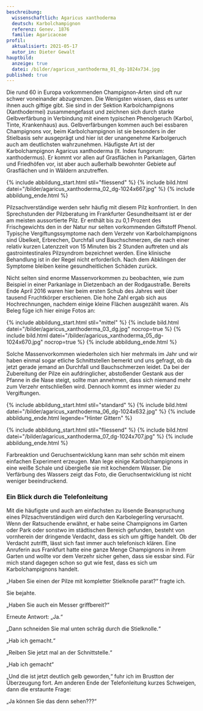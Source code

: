 ```yaml
---
beschreibung:
  wissenschaftlich: Agaricus xanthoderma
  deutsch: Karbolchampignon
  referenz: Genev. 1876
  familie: Agaricaceae
profil:
  aktualisiert: 2021-05-17
  autor_in: Dieter Gewalt
hauptbild:
  anzeige: true
  datei: /bilder/agaricus_xanthoderma_01_dg-1024x734.jpg
published: true
---
```

Die rund 60 in Europa vorkommenden Champignon-Arten sind oft nur schwer voneinander abzugrenzen. Die Wenigsten wissen, dass es unter ihnen auch giftige gibt. Sie sind in der Sektion Karbolchampignons (Xanthodermei) zusammengefasst und zeichnen sich durch starke Gelbverfärbung in Verbindung mit einem typischen Phenolgeruch (Karbol, Tinte, Krankenhaus) aus. Gelbverfärbungen kommen auch bei essbaren Champignons vor, beim Karbolchampignon ist sie besonders in der Stielbasis sehr ausgeprägt und hier ist der unangenehme Karbolgeruch auch am deutlichsten wahrzunehmen. Häufigste Art ist der Karbolchampignon Agaricus xanthoderma (lt. Index fungorum: xanthodermus). Er kommt vor allen auf Grasflächen in Parkanlagen, Gärten und Friedhöfen vor, ist aber auch außerhalb bewohnter Gebiete auf Grasflächen und in Wäldern anzutreffen.

{% include abbildung_start.html stil="fliessend" %}
{% include bild.html datei="/bilder/agaricus_xanthoderma_02_dg-1024x667.jpg" %}
{% include abbildung_ende.html %}

Pilzsachverständige werden sehr häufig mit diesem Pilz konfrontiert. In den Sprechstunden der Pilzberatung im Frankfurter Gesundheitsamt ist er der am meisten aussortierte Pilz. Er enthält bis zu 0,1 Prozent des Frischgewichts den in der Natur nur selten vorkommenden Giftstoff Phenol. Typische Vergiftungssymptome nach dem Verzehr von Karbolchampignons sind Übelkeit, Erbrechen, Durchfall und Bauchschmerzen, die nach einer relativ kurzen Latenzzeit von 15 Minuten bis 2 Stunden auftreten und als gastrointestinales Pilzsyndrom bezeichnet werden. Eine klinische Behandlung ist in der Regel nicht erforderlich. Nach dem Abklingen der Symptome bleiben keine gesundheitlichen Schäden zurück.

Nicht selten sind enorme Massenvorkommen zu beobachten, wie zum Beispiel in einer Parkanlage in Dietzenbach an der Rodgaustraße. Bereits Ende April 2016 waren hier beim ersten Schub des Jahres weit über tausend Fruchtkörper erschienen. Die hohe Zahl ergab sich aus Hochrechnungen, nachdem einige kleine Flächen ausgezählt waren. Als Beleg füge ich hier einige Fotos an:

{% include abbildung_start.html stil="mittel" %}
{% include bild.html datei="/bilder/agaricus_xanthoderma_03_dg.jpg" nocrop=true %}
{% include bild.html datei="/bilder/agaricus_xanthoderma_05_dg-1024x670.jpg" nocrop=true %}
{% include abbildung_ende.html %}

Solche Massenvorkommen wiederholen sich hier mehrmals im Jahr und wir haben einmal sogar etliche Schnittstellen bemerkt und uns gefragt, ob da jetzt gerade jemand an Durchfall und Bauchschmerzen leidet. Da bei der Zubereitung der Pilze ein aufdringlicher, abstoßender Gestank aus der Pfanne in die Nase steigt, sollte man annehmen, dass sich niemand mehr zum Verzehr entschließen wird. Dennoch kommt es immer wieder zu Vergiftungen. 

{% include abbildung_start.html stil="standard" %}
{% include bild.html datei="/bilder/agaricus_xanthoderma_06_dg-1024x632.jpg" %}
{% include abbildung_ende.html legende="Hinter Gittern" %}

{% include abbildung_start.html stil="fliessend" %}
{% include bild.html datei="/bilder/agaricus_xanthoderma_07_dg-1024x707.jpg" %}
{% include abbildung_ende.html %}

Farbreaktion und Geruchsentwicklung kann man sehr schön mit einem einfachen Experiment erzeugen. Man lege einige Karbolchampignons in eine weiße Schale und übergieße sie mit kochendem Wasser. Die Verfärbung des Wassers zeigt das Foto, die Geruchsentwicklung ist nicht weniger beeindruckend.

### Ein Blick durch die Telefonleitung

Mit die häufigste und auch am einfachsten zu lösende Beanspruchung eines Pilzsachverständigen wird durch den Karbolegerling verursacht. Wenn der Ratsuchende erwähnt, er habe seine Champignons im Garten oder Park oder sonstwo im städtischen Bereich gefunden, besteht von vornherein der dringende Verdacht, dass es sich um giftige handelt. Ob der Verdacht zutrifft, lässt sich fast immer auch telefonisch klären. Eine Anruferin aus Frankfurt hatte eine ganze Menge Champignons in ihrem Garten und wollte vor dem Verzehr sicher gehen, dass sie essbar sind. Für mich stand dagegen schon so gut wie fest, dass es sich um Karbolchampignons handelt.

„Haben Sie einen der Pilze mit kompletter Stielknolle parat?“ fragte ich. 

Sie bejahte. 

„Haben Sie auch ein Messer griffbereit?“

Erneute Antwort: „Ja.“

„Dann schneiden Sie mal unten schräg durch die Stielknolle.“

„Hab ich gemacht.“

„Reiben Sie jetzt mal an der Schnittstelle.“

„Hab ich gemacht“

„Und die ist jetzt deutlich gelb geworden,“ fuhr ich im Brustton der Überzeugung fort. Am anderen Ende der Telefonleitung kurzes Schweigen, dann die erstaunte Frage:

„Ja können Sie das denn sehen???“